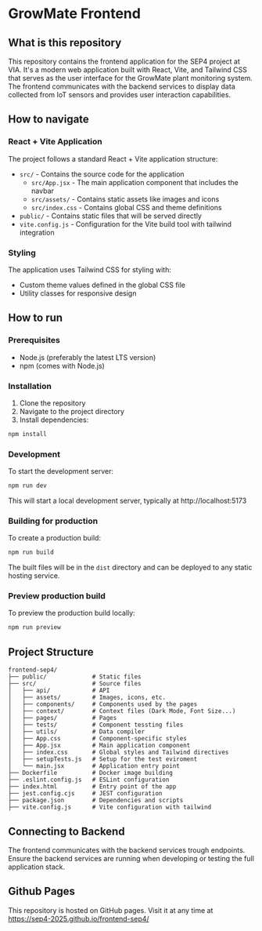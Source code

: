 # GrowMate Frontend

## What is this repository

This repository contains the frontend application for the SEP4 project at VIA. It's a modern web application built with React, Vite, and Tailwind CSS that serves as the user interface for the GrowMate plant monitoring system. The frontend communicates with the backend services to display data collected from IoT sensors and provides user interaction capabilities.

## How to navigate

### React + Vite Application

The project follows a standard React + Vite application structure:

- `src/` - Contains the source code for the application
  - `src/App.jsx` - The main application component that includes the navbar
  - `src/assets/` - Contains static assets like images and icons
  - `src/index.css` - Contains global CSS and theme definitions
- `public/` - Contains static files that will be served directly
- `vite.config.js` - Configuration for the Vite build tool with tailwind integration
### Styling

The application uses Tailwind CSS for styling with:
- Custom theme values defined in the global CSS file
- Utility classes for responsive design

## How to run

### Prerequisites

- Node.js (preferably the latest LTS version)
- npm (comes with Node.js)

### Installation

1. Clone the repository
2. Navigate to the project directory
3. Install dependencies:

```bash
npm install
```

### Development

To start the development server:

```bash
npm run dev
```

This will start a local development server, typically at http://localhost:5173

### Building for production

To create a production build:

```bash
npm run build
```

The built files will be in the `dist` directory and can be deployed to any static hosting service.

### Preview production build

To preview the production build locally:

```bash
npm run preview
```

## Project Structure

```
frontend-sep4/
├── public/             # Static files
├── src/                # Source files
│   ├── api/            # API
│   ├── assets/         # Images, icons, etc.
│   ├── components/     # Components used by the pages
│   ├── context/        # Context files (Dark Mode, Font Size...)
│   ├── pages/          # Pages
│   ├── tests/          # Component tessting files
│   ├── utils/          # Data compiler
│   ├── App.css         # Component-specific styles
│   ├── App.jsx         # Main application component
│   ├── index.css       # Global styles and Tailwind directives
│   ├── setupTests.js   # Setup for the test eviroment
│   └── main.jsx        # Application entry point
├── Dockerfile          # Docker image building
├── .eslint.config.js   # ESLint configuration
├── index.html          # Entry point of the app
├── jest.config.cjs     # JEST configuration
├── package.json        # Dependencies and scripts
├── vite.config.js      # Vite configuration with tailwind
```

## Connecting to Backend

The frontend communicates with the backend services trough endpoints. Ensure the backend services are running when developing or testing the full application stack.

## Github Pages

This repository is hosted on GitHub pages. Visit it at any time at https://sep4-2025.github.io/frontend-sep4/
